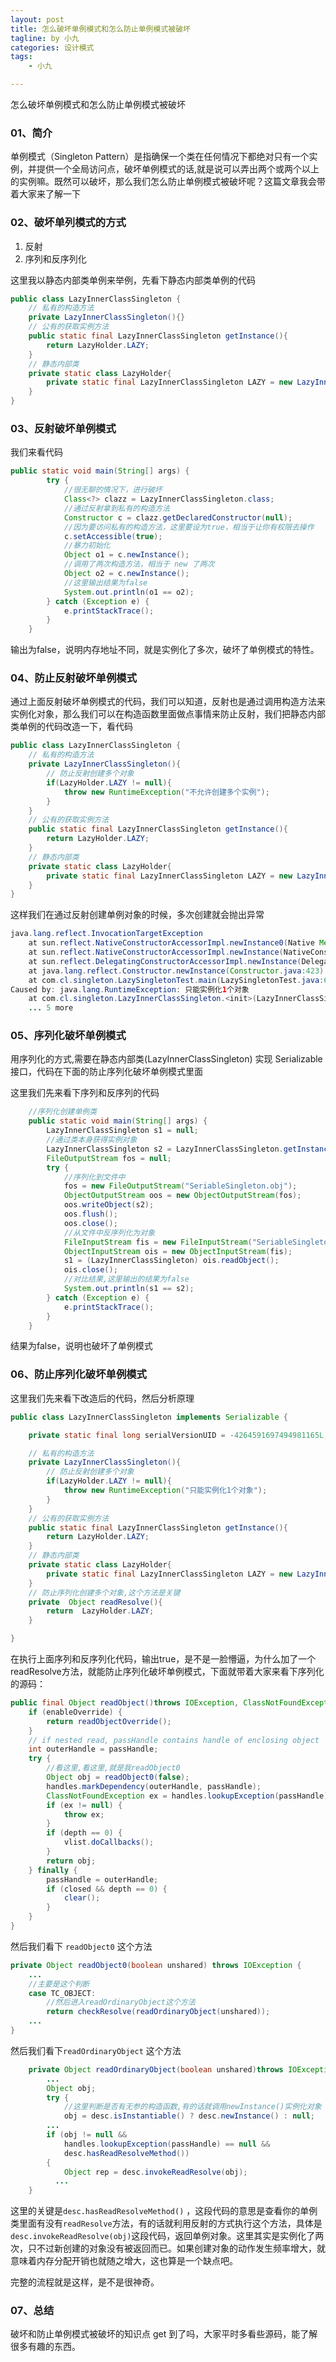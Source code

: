 ```yaml
---
layout: post  
title: 怎么破坏单例模式和怎么防止单例模式被破坏
tagline: by 小九
categories: 设计模式  
tags: 
    - 小九

---
```


怎么破坏单例模式和怎么防止单例模式被破坏
<!--more-->

### 01、简介

单例模式（Singleton Pattern）是指确保一个类在任何情况下都绝对只有一个实例，并提供一个全局访问点，破坏单例模式的话,就是说可以弄出两个或两个以上的实例嘛。既然可以破坏，那么我们怎么防止单例模式被破坏呢？这篇文章我会带着大家来了解一下

### 02、破坏单列模式的方式

1. 反射
2. 序列和反序列化

这里我以静态内部类单例来举例，先看下静态内部类单例的代码

```java   
public class LazyInnerClassSingleton {
    // 私有的构造方法
    private LazyInnerClassSingleton(){}
    // 公有的获取实例方法
    public static final LazyInnerClassSingleton getInstance(){
        return LazyHolder.LAZY;
    }
    // 静态内部类
    private static class LazyHolder{
        private static final LazyInnerClassSingleton LAZY = new LazyInnerClassSingleton();
    }
}
```

### 03、反射破坏单例模式

我们来看代码

```java
public static void main(String[] args) {
        try {
            //很无聊的情况下，进行破坏
            Class<?> clazz = LazyInnerClassSingleton.class;
            //通过反射拿到私有的构造方法
            Constructor c = clazz.getDeclaredConstructor(null);
            //因为要访问私有的构造方法，这里要设为true，相当于让你有权限去操作
            c.setAccessible(true);
            //暴力初始化
            Object o1 = c.newInstance();
            //调用了两次构造方法，相当于 new 了两次
            Object o2 = c.newInstance();
            //这里输出结果为false
            System.out.println(o1 == o2);
        } catch (Exception e) {
            e.printStackTrace();
        }
    }
```

输出为false，说明内存地址不同，就是实例化了多次，破坏了单例模式的特性。

### 04、防止反射破坏单例模式

通过上面反射破坏单例模式的代码，我们可以知道，反射也是通过调用构造方法来实例化对象，那么我们可以在构造函数里面做点事情来防止反射，我们把静态内部类单例的代码改造一下，看代码

```java
public class LazyInnerClassSingleton {
    // 私有的构造方法
    private LazyInnerClassSingleton(){
        // 防止反射创建多个对象
        if(LazyHolder.LAZY != null){
			throw new RuntimeException("不允许创建多个实例");
		}
    }
    // 公有的获取实例方法
    public static final LazyInnerClassSingleton getInstance(){
        return LazyHolder.LAZY;
    }
    // 静态内部类
    private static class LazyHolder{
        private static final LazyInnerClassSingleton LAZY = new LazyInnerClassSingleton();
    }
}
```

这样我们在通过反射创建单例对象的时候，多次创建就会抛出异常

```java
java.lang.reflect.InvocationTargetException
	at sun.reflect.NativeConstructorAccessorImpl.newInstance0(Native Method)
	at sun.reflect.NativeConstructorAccessorImpl.newInstance(NativeConstructorAccessorImpl.java:62)
	at sun.reflect.DelegatingConstructorAccessorImpl.newInstance(DelegatingConstructorAccessorImpl.java:45)
	at java.lang.reflect.Constructor.newInstance(Constructor.java:423)
	at com.cl.singleton.LazySingletonTest.main(LazySingletonTest.java:68)
Caused by: java.lang.RuntimeException: 只能实例化1个对象
	at com.cl.singleton.LazyInnerClassSingleton.<init>(LazyInnerClassSingleton.java:18)
	... 5 more
```

### 05、序列化破坏单例模式

用序列化的方式,需要在静态内部类(LazyInnerClassSingleton) 实现 Serializable 接口，代码在下面的防止序列化破坏单例模式里面

这里我们先来看下序列和反序列的代码

```java
	//序列化创建单例类
    public static void main(String[] args) {
        LazyInnerClassSingleton s1 = null;
        //通过类本身获得实例对象
        LazyInnerClassSingleton s2 = LazyInnerClassSingleton.getInstance();
        FileOutputStream fos = null;
        try {
            //序列化到文件中
            fos = new FileOutputStream("SeriableSingleton.obj");
            ObjectOutputStream oos = new ObjectOutputStream(fos);
            oos.writeObject(s2);
            oos.flush();
            oos.close();
			//从文件中反序列化为对象
            FileInputStream fis = new FileInputStream("SeriableSingleton.obj");
            ObjectInputStream ois = new ObjectInputStream(fis);
            s1 = (LazyInnerClassSingleton) ois.readObject();
            ois.close();
            //对比结果,这里输出的结果为false
            System.out.println(s1 == s2);
        } catch (Exception e) {
            e.printStackTrace();
        }
    }
```

结果为false，说明也破坏了单例模式

### 06、防止序列化破坏单例模式

这里我们先来看下改造后的代码，然后分析原理

```java
public class LazyInnerClassSingleton implements Serializable {

    private static final long serialVersionUID = -4264591697494981165L;

    // 私有的构造方法
    private LazyInnerClassSingleton(){
        // 防止反射创建多个对象
        if(LazyHolder.LAZY != null){
            throw new RuntimeException("只能实例化1个对象");
        }
    }
    // 公有的获取实例方法
    public static final LazyInnerClassSingleton getInstance(){
        return LazyHolder.LAZY;
    }
    // 静态内部类
    private static class LazyHolder{
        private static final LazyInnerClassSingleton LAZY = new LazyInnerClassSingleton();
    }
    // 防止序列化创建多个对象,这个方法是关键
    private  Object readResolve(){
        return  LazyHolder.LAZY;
    }

}
```

在执行上面序列和反序列化代码，输出true，是不是一脸懵逼，为什么加了一个readResolve方法，就能防止序列化破坏单例模式，下面就带着大家来看下序列化的源码：

```java
public final Object readObject()throws IOException, ClassNotFoundException{
	if (enableOverride) {
		return readObjectOverride();
	}
	// if nested read, passHandle contains handle of enclosing object
	int outerHandle = passHandle;
	try {
        //看这里,看这里,就是我readObject0
		Object obj = readObject0(false);
		handles.markDependency(outerHandle, passHandle);
		ClassNotFoundException ex = handles.lookupException(passHandle);
		if (ex != null) {
			throw ex;
		}
		if (depth == 0) {
			vlist.doCallbacks();
		}
		return obj;
	} finally {
		passHandle = outerHandle;
		if (closed && depth == 0) {
			clear();
		}
	}
}
```

然后我们看下 `readObject0` 这个方法

```java
private Object readObject0(boolean unshared) throws IOException {
	...
    //主要是这个判断
	case TC_OBJECT:
    	//然后进入readOrdinaryObject这个方法
		return checkResolve(readOrdinaryObject(unshared));
	...
}
```

然后我们看下`readOrdinaryObject` 这个方法

```java
	private Object readOrdinaryObject(boolean unshared)throws IOException{
        ...
        Object obj;
        try {
            //这里判断是否有无参的构造函数,有的话就调用newInstance()实例化对象
            obj = desc.isInstantiable() ? desc.newInstance() : null; 
		...
        if (obj != null &&
            handles.lookupException(passHandle) == null &&
            desc.hasReadResolveMethod())
        {
            Object rep = desc.invokeReadResolve(obj);
          ...
    }
```

这里的关键是`desc.hasReadResolveMethod()` ，这段代码的意思是查看你的单例类里面有没有`readResolve`方法，有的话就利用反射的方式执行这个方法，具体是`desc.invokeReadResolve(obj)`这段代码，返回单例对象。这里其实是实例化了两次，只不过新创建的对象没有被返回而已。如果创建对象的动作发生频率增大，就意味着内存分配开销也就随之增大，这也算是一个缺点吧。

完整的流程就是这样，是不是很神奇。

### 07、总结

破坏和防止单例模式被破坏的知识点 get 到了吗，大家平时多看些源码，能了解很多有趣的东西。